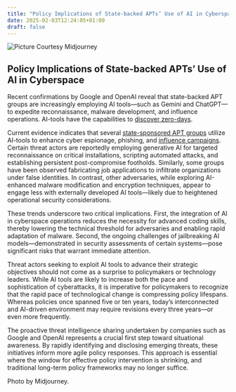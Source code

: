 ```yaml
---
title: "Policy Implications of State-backed APTs’ Use of AI in Cyberspace"
date: 2025-02-03T12:24:05+01:00
draft: false
---
```


![Picture Courtesy Midjourney](/images/20250203-AI-Cyberspace-operations.png)

## Policy Implications of State-backed APTs’ Use of AI in Cyberspace

Recent confirmations by Google and OpenAI reveal that state-backed APT groups are increasingly employing AI tools—such as Gemini and ChatGPT—to expedite reconnaissance, malware development, and influence operations. AI-tools have the capabilities to [discover zero-days](https://www.scworld.com/news/googles-big-sleep-llm-agent-discovers-exploitable-bug-in-sqlite). 

Current evidence indicates that several [state-sponsored APT groups]( https://www.bleepingcomputer.com/news/security/google-says-hackers-abuse-gemini-ai-to-empower-their-attacks/) utilize AI-tools to enhance cyber espionage, phishing, and [influence campaigns](https://www.bleepingcomputer.com/news/security/openai-confirms-threat-actors-use-chatgpt-to-write-malware/). Certain threat actors are reportedly employing generative AI for targeted reconnaissance on critical installations, scripting automated attacks, and establishing persistent post-compromise footholds. Similarly, some groups have been observed fabricating job applications to infiltrate organizations under false identities. In contrast, other adversaries, while exploring AI-enhanced malware modification and encryption techniques, appear to engage less with externally developed AI tools—likely due to heightened operational security considerations.

These trends underscore two critical implications. First, the integration of AI in cyberspace operations reduces the necessity for advanced coding skills, thereby lowering the technical threshold for adversaries and enabling rapid adaptation of malware. Second, the ongoing challenges of jailbreaking AI models—demonstrated in security assessments of certain systems—pose significant risks that warrant immediate attention.

Threat actors seeking to exploit AI tools to advance their strategic objectives should not come as a surprise to policymakers or technology leaders. While AI tools are likely to increase both the pace and sophistication of cyberattacks, it is imperative for policymakers to recognize that the rapid pace of technological change is compressing policy lifespans. Whereas policies once spanned five or ten years, today’s interconnected and AI-driven environment may require revisions every three years—or even more frequently.

The proactive threat intelligence sharing undertaken by companies such as Google and OpenAI represents a crucial first step toward situational awareness. By rapidly identifying and disclosing emerging threats, these initiatives inform more agile policy responses. This approach is essential where the window for effective policy intervention is shrinking, and traditional long-term policy frameworks may no longer suffice.

Photo by Midjourney.